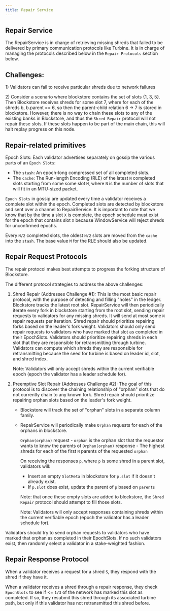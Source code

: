 ```yaml
---
title: Repair Service
---
```


## Repair Service

The RepairService is in charge of retrieving missing shreds that failed to be
delivered by primary communication protocols like Turbine. It is in charge of
managing the protocols described below in the `Repair Protocols` section below.

## Challenges:

1\) Validators can fail to receive particular shreds due to network failures

2\) Consider a scenario where blockstore contains the set of slots {1, 3, 5}.
Then Blockstore receives shreds for some slot 7, where for each of the shreds
b, b.parent == 6, so then the parent-child relation 6 -&gt; 7 is stored in
blockstore. However, there is no way to chain these slots to any of the
existing banks in Blockstore, and thus the `Shred Repair` protocol will not
repair these slots. If these slots happen to be part of the main chain, this
will halt replay progress on this node.

## Repair-related primitives

Epoch Slots:
Each validator advertises separately on gossip the various parts of an
`Epoch Slots`:

- The `stash`: An epoch-long compressed set of all completed slots.
- The `cache`: The Run-length Encoding (RLE) of the latest `N` completed
  slots starting from some some slot `M`, where `N` is the number of slots
  that will fit in an MTU-sized packet.

`Epoch Slots` in gossip are updated every time a validator receives a
complete slot within the epoch. Completed slots are detected by blockstore
and sent over a channel to RepairService. It is important to note that we
know that by the time a slot `X` is complete, the epoch schedule must exist
for the epoch that contains slot `X` because WindowService will reject
shreds for unconfirmed epochs.

Every `N/2` completed slots, the oldest `N/2` slots are moved from the
`cache` into the `stash`. The base value `M` for the RLE should also
be updated.

## Repair Request Protocols

The repair protocol makes best attempts to progress the forking structure of
Blockstore.

The different protocol strategies to address the above challenges:

1. Shred Repair \(Addresses Challenge \#1\): This is the most basic repair
   protocol, with the purpose of detecting and filling "holes" in the ledger.
   Blockstore tracks the latest root slot. RepairService will then periodically
   iterate every fork in blockstore starting from the root slot, sending repair
   requests to validators for any missing shreds. It will send at most some `N`
   repair requests per iteration. Shred repair should prioritize repairing
   forks based on the leader's fork weight. Validators should only send repair
   requests to validators who have marked that slot as completed in their
   EpochSlots. Validators should prioritize repairing shreds in each slot
   that they are responsible for retransmitting through turbine. Validators can
   compute which shreds they are responsible for retransmitting because the
   seed for turbine is based on leader id, slot, and shred index.

   Note: Validators will only accept shreds within the current verifiable
   epoch \(epoch the validator has a leader schedule for\).

2. Preemptive Slot Repair \(Addresses Challenge \#2\): The goal of this
   protocol is to discover the chaining relationship of "orphan" slots that do not
   currently chain to any known fork. Shred repair should prioritize repairing
   orphan slots based on the leader's fork weight.

   - Blockstore will track the set of "orphan" slots in a separate column family.
   - RepairService will periodically make `Orphan` requests for each of
     the orphans in blockstore.

     `Orphan(orphan)` request - `orphan` is the orphan slot that the
     requestor wants to know the parents of `Orphan(orphan)` response -
     The highest shreds for each of the first `N` parents of the requested
     `orphan`

     On receiving the responses `p`, where `p` is some shred in a parent slot,
     validators will:

     - Insert an empty `SlotMeta` in blockstore for `p.slot` if it doesn't
       already exist.
     - If `p.slot` does exist, update the parent of `p` based on `parents`

     Note: that once these empty slots are added to blockstore, the
     `Shred Repair` protocol should attempt to fill those slots.

     Note: Validators will only accept responses containing shreds within the
     current verifiable epoch \(epoch the validator has a leader schedule
     for\).

Validators should try to send orphan requests to validators who have marked that
orphan as completed in their EpochSlots. If no such validators exist, then
randomly select a validator in a stake-weighted fashion.

## Repair Response Protocol

When a validator receives a request for a shred `S`, they respond with the
shred if they have it.

When a validator receives a shred through a repair response, they check
`EpochSlots` to see if &lt;= `1/3` of the network has marked this slot as
completed. If so, they resubmit this shred through its associated turbine
path, but only if this validator has not retransmitted this shred before.
